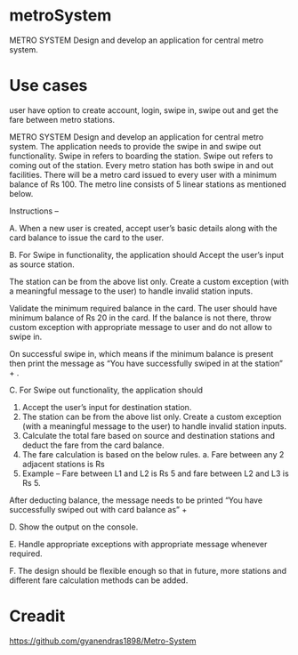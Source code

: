 # metroSystem
METRO SYSTEM Design and develop an application for central metro system. 

# Use cases 
user have option to create account, login, swipe in, swipe out and get the fare between metro stations.

METRO SYSTEM Design and develop an application for central metro system. The application needs to provide the swipe in and swipe out functionality. Swipe in refers to boarding the station. Swipe out refers to coming out of the station. Every metro station has both swipe in and out facilities. There will be a metro card issued to every user with a minimum balance of Rs 100. The metro line consists of 5 linear stations as mentioned below.

Instructions – 

A. When a new user is created, accept user’s basic details along with the card balance to issue the card to the user. 

B. For Swipe in functionality, the application should Accept the user’s input as source station.

The station can be from the above list only. Create a custom exception (with a meaningful message to the user) to handle invalid station inputs.

Validate the minimum required balance in the card. The user should have minimum balance of Rs 20 in the card. If the balance is not there, throw custom exception with appropriate message to user and do not allow to swipe in.

On successful swipe in, which means if the minimum balance is present then print the message as “You have successfully swiped in at the station” + . 

C. For Swipe out functionality, the application should 
1. Accept the user’s input for destination station.
2. The station can be from the above list only. Create a custom exception (with a meaningful message to the user) to handle invalid station inputs.
3. Calculate the total fare based on source and destination stations and deduct the fare from the card balance.
4. The fare calculation is based on the below rules.  a. Fare between any 2 adjacent stations is Rs
5. Example – Fare between L1 and L2 is Rs 5 and fare between L2 and L3 is Rs 5.

After deducting balance, the message needs to be printed “You have successfully swiped out with card balance as” + 

D. Show the output on the console. 

E. Handle appropriate exceptions with appropriate message whenever required.

F. The design should be flexible enough so that in future, more stations and different fare calculation methods can be added. 

# Creadit 
https://github.com/gyanendras1898/Metro-System
